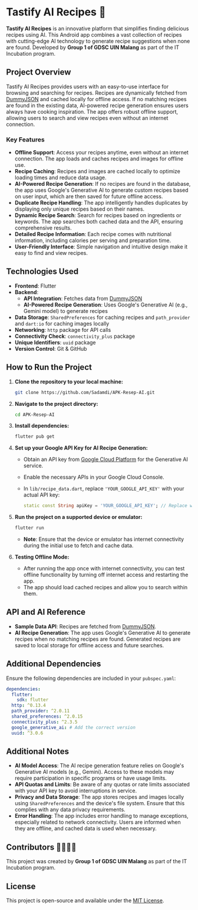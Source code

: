 # **Tastify AI Recipes 📱**

**Tastify AI Recipes** is an innovative platform that simplifies finding delicious recipes using AI. This Android app combines a vast collection of recipes with cutting-edge AI technology to generate recipe suggestions when none are found. Developed by **Group 1 of GDSC UIN Malang** as part of the IT Incubation program.

## Project Overview

Tastify AI Recipes provides users with an easy-to-use interface for browsing and searching for recipes. Recipes are dynamically fetched from [DummyJSON](https://dummyjson.com) and cached locally for offline access. If no matching recipes are found in the existing data, AI-powered recipe generation ensures users always have cooking inspiration. The app offers robust offline support, allowing users to search and view recipes even without an internet connection.

### Key Features

- **Offline Support**: Access your recipes anytime, even without an internet connection. The app loads and caches recipes and images for offline use.
- **Recipe Caching**: Recipes and images are cached locally to optimize loading times and reduce data usage.
- **AI-Powered Recipe Generation**: If no recipes are found in the database, the app uses Google's Generative AI to generate custom recipes based on user input, which are then saved for future offline access.
- **Duplicate Recipe Handling**: The app intelligently handles duplicates by displaying only unique recipes based on their names.
- **Dynamic Recipe Search**: Search for recipes based on ingredients or keywords. The app searches both cached data and the API, ensuring comprehensive results.
- **Detailed Recipe Information**: Each recipe comes with nutritional information, including calories per serving and preparation time.
- **User-Friendly Interface**: Simple navigation and intuitive design make it easy to find and view recipes.

## Technologies Used

- **Frontend**: Flutter
- **Backend**:
  - **API Integration**: Fetches data from [DummyJSON](https://dummyjson.com)
  - **AI-Powered Recipe Generation**: Uses Google's Generative AI (e.g., Gemini model) to generate recipes
- **Data Storage**: `SharedPreferences` for caching recipes and `path_provider` and `dart:io` for caching images locally
- **Networking**: `http` package for API calls
- **Connectivity Check**: `connectivity_plus` package
- **Unique Identifiers**: `uuid` package
- **Version Control**: Git & GitHub

## How to Run the Project

1. **Clone the repository to your local machine:**

   ```bash
   git clone https://github.com/Sadamdi/APK-Resep-AI.git
   ```

2. **Navigate to the project directory:**

   ```bash
   cd APK-Resep-AI
   ```

3. **Install dependencies:**

   ```bash
   flutter pub get
   ```

4. **Set up your Google API Key for AI Recipe Generation:**

   - Obtain an API key from [Google Cloud Platform](https://cloud.google.com/) for the Generative AI service.
   - Enable the necessary APIs in your Google Cloud Console.
   - In `lib/recipe_data.dart`, replace `'YOUR_GOOGLE_API_KEY'` with your actual API key:

     ```dart
     static const String apiKey = 'YOUR_GOOGLE_API_KEY'; // Replace with your API key
     ```

5. **Run the project on a supported device or emulator:**

   ```bash
   flutter run
   ```

   - **Note**: Ensure that the device or emulator has internet connectivity during the initial use to fetch and cache data.

6. **Testing Offline Mode:**

   - After running the app once with internet connectivity, you can test offline functionality by turning off internet access and restarting the app.
   - The app should load cached recipes and allow you to search within them.

## API and AI Reference

- **Sample Data API**: Recipes are fetched from [DummyJSON](https://dummyjson.com).
- **AI Recipe Generation**: The app uses Google's Generative AI to generate recipes when no matching recipes are found. Generated recipes are saved to local storage for offline access and future searches.

## Additional Dependencies

Ensure the following dependencies are included in your `pubspec.yaml`:

```yaml
dependencies:
  flutter:
    sdk: flutter
  http: ^0.13.4
  path_provider: ^2.0.11
  shared_preferences: ^2.0.15
  connectivity_plus: ^2.3.5
  google_generative_ai: # Add the correct version
  uuid: ^3.0.6
```

## Additional Notes

- **AI Model Access**: The AI recipe generation feature relies on Google's Generative AI models (e.g., Gemini). Access to these models may require participation in specific programs or have usage limits.
- **API Quotas and Limits**: Be aware of any quotas or rate limits associated with your API key to avoid interruptions in service.
- **Privacy and Data Storage**: The app stores recipes and images locally using `SharedPreferences` and the device's file system. Ensure that this complies with any data privacy requirements.
- **Error Handling**: The app includes error handling to manage exceptions, especially related to network connectivity. Users are informed when they are offline, and cached data is used when necessary.

## Contributors 👨‍🍳👩‍🍳

This project was created by **Group 1 of GDSC UIN Malang** as part of the IT Incubation program.

## License

This project is open-source and available under the [MIT License](LICENSE).